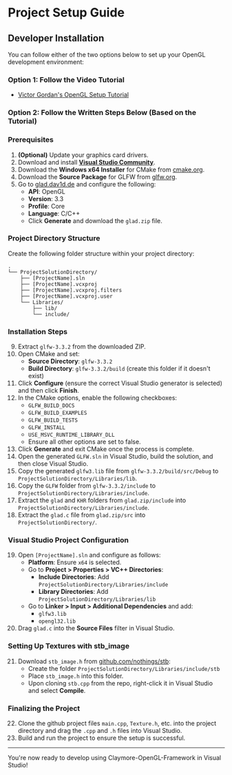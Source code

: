 # Project Setup Guide

## Developer Installation

You can follow either of the two options below to set up your OpenGL development environment:

### Option 1: Follow the Video Tutorial
- [Victor Gordan's OpenGL Setup Tutorial](https://www.youtube.com/watch?v=XpBGwZNyUh0&ab_channel=VictorGordan)

### Option 2: Follow the Written Steps Below (Based on the Tutorial)

### Prerequisites
1. **(Optional)** Update your graphics card drivers.
2. Download and install **[Visual Studio Community](https://visualstudio.microsoft.com/)**.
3. Download the **Windows x64 Installer** for CMake from [cmake.org](https://cmake.org/download/).
4. Download the **Source Package** for GLFW from [glfw.org](https://www.glfw.org/download.html).
5. Go to [glad.dav1d.de](https://glad.dav1d.de) and configure the following:
    - **API**: OpenGL
    - **Version**: 3.3
    - **Profile**: Core
    - **Language**: C/C++
    - Click **Generate** and download the `glad.zip` file.

### Project Directory Structure
Create the following folder structure within your project directory:

```
.
└── ProjectSolutionDirectory/
    ├── [ProjectName].sln
    ├── [ProjectName].vcxproj
    ├── [ProjectName].vcxproj.filters
    ├── [ProjectName].vcxproj.user
    └── Libraries/
        ├── lib/
        └── include/
```

### Installation Steps

9. Extract `glfw-3.3.2` from the downloaded ZIP.
10. Open CMake and set:
    - **Source Directory**: `glfw-3.3.2`
    - **Build Directory**: `glfw-3.3.2/build` (create this folder if it doesn't exist)
11. Click **Configure** (ensure the correct Visual Studio generator is selected) and then click **Finish**.
12. In the CMake options, enable the following checkboxes:
    - `GLFW_BUILD_DOCS`
    - `GLFW_BUILD_EXAMPLES`
    - `GLFW_BUILD_TESTS`
    - `GLFW_INSTALL`
    - `USE_MSVC_RUNTIME_LIBRARY_DLL`
    - Ensure all other options are set to false.
13. Click **Generate** and exit CMake once the process is complete.
14. Open the generated `GLFW.sln` in Visual Studio, build the solution, and then close Visual Studio.
15. Copy the generated `glfw3.lib` file from `glfw-3.3.2/build/src/Debug` to `ProjectSolutionDirectory/Libraries/lib`.
16. Copy the `GLFW` folder from `glfw-3.3.2/include` to `ProjectSolutionDirectory/Libraries/include`.
17. Extract the `glad` and `KHR` folders from `glad.zip/include` into `ProjectSolutionDirectory/Libraries/include`.
18. Extract the `glad.c` file from `glad.zip/src` into `ProjectSolutionDirectory/`.

### Visual Studio Project Configuration

19. Open `[ProjectName].sln` and configure as follows:
    - **Platform**: Ensure `x64` is selected.
    - Go to **Project > Properties > VC++ Directories**:
        - **Include Directories**: Add `ProjectSolutionDirectory/Libraries/include`
        - **Library Directories**: Add `ProjectSolutionDirectory/Libraries/lib`
    - Go to **Linker > Input > Additional Dependencies** and add:
        - `glfw3.lib`
        - `opengl32.lib`
20. Drag `glad.c` into the **Source Files** filter in Visual Studio.

### Setting Up Textures with stb_image

21. Download `stb_image.h` from [github.com/nothings/stb](https://github.com/nothings/stb):
    - Create the folder `ProjectSolutionDirectory/Libraries/include/stb`
    - Place `stb_image.h` into this folder.
    - Upon cloning `stb.cpp` from the repo, right-click it in Visual Studio and select **Compile**.

### Finalizing the Project

22. Clone the github project files `main.cpp`, `Texture.h`, etc. into the project directory and drag the `.cpp` and `.h` files into Visual Studio.
23. Build and run the project to ensure the setup is successful.

---

You're now ready to develop using Claymore-OpenGL-Framework in Visual Studio!
